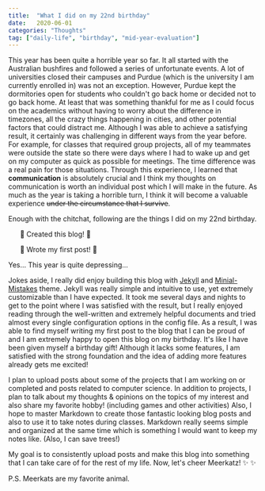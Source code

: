 ```yaml
---
title:  "What I did on my 22nd birthday"
date:   2020-06-01
categories: "Thoughts"
tag: ["daily-life", "birthday", "mid-year-evaluation"]
---
```

This year has been quite a horrible year so far.
It all started with the Australian bushfires and followed a series of unfortunate events.
A lot of universities closed their campuses and Purdue (which is the university I am currently enrolled in) was not an exception.
However, Purdue kept the dormitories open for students who couldn't go back home or decided not to go back home.
At least that was something thankful for me as I could focus on the academics without having to worry about the difference in timezones, all the crazy things happening in cities, and other potential factors that could distract me.
Although I was able to achieve a satisfying result, it certainly was challenging in different ways from the year before.
For example, for classes that required group projects, all of my teammates were outside the state so there were days where I had to wake up and get on my computer as quick as possible for meetings. 
The time difference was a real pain for those situations.
Through this experience, I learned that **communication** is absolutely crucial and I think my thoughts on communication is worth an individual post which I will make in the future.
As much as the year is taking a horrible turn, I think it will become a valuable experience ~~under the circumstance that I survive~~.

Enough with the chitchat, following are the things I did on my 22nd birthday.

&nbsp;&nbsp;&nbsp;&nbsp;&nbsp;&nbsp;:tada: Created this blog! :tada:

&nbsp;&nbsp;&nbsp;&nbsp;&nbsp;&nbsp;:tada: Wrote my first post! :tada:

Yes... This year is quite depressing...

Jokes aside, I really did enjoy building this blog with [Jekyll](https://jekyllrb.com/) and [Minial-Mistakes](https://github.com/mmistakes/minimal-mistakes) theme.
Jekyll was really simple and intuitive to use, yet extremely customizable than I have expected.
It took me several days and nights to get to the point where I was satisfied with the result, but I really enjoyed reading through the well-written and extremely helpful documents and tried almost every single configuration options in the config file.
As a result, I was able to find myself writing my first post to the blog that I can be proud of and I am extremely happy to open this blog on my birthday.
It's like I have been given myself a birthday gift!
Although it lacks some features, I am satisfied with the strong foundation and the idea of adding more features already gets me excited!

I plan to upload posts about some of the projects that I am working on or completed and posts related to computer science.
In addition to projects, I plan to talk about my thoughts & opinions on the topics of my interest and also share my favorite hobby! (including games and other activities)
Also, I hope to master Markdown to create those fantastic looking blog posts and also to use it to take notes during classes.
Markdown really seems simple and organized at the same time which is something I would want to keep my notes like. (Also, I can save trees!)

My goal is to consistently upload posts and make this blog into something that I can take care of for the rest of my life.
Now, let's cheer Meerkatz! :sparkles: :sparkles:

P.S. Meerkats are my favorite animal.